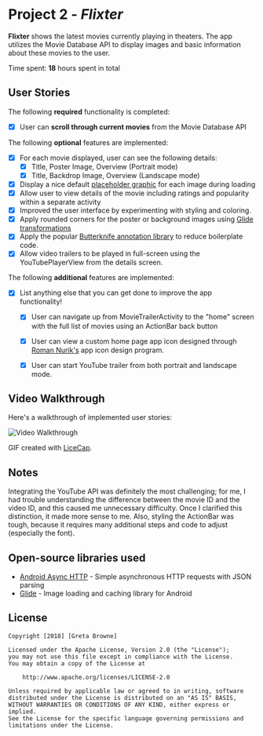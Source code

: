 # Project 2 - *Flixter*

**Flixter** shows the latest movies currently playing in theaters. The app utilizes the Movie Database API to display images and basic information about these movies to the user.

Time spent: **18** hours spent in total

## User Stories

The following **required** functionality is completed:

* [x] User can **scroll through current movies** from the Movie Database API

The following **optional** features are implemented:

* [x] For each movie displayed, user can see the following details:
  * [x] Title, Poster Image, Overview (Portrait mode)
  * [x] Title, Backdrop Image, Overview (Landscape mode)
* [x] Display a nice default [placeholder graphic](https://guides.codepath.com/android/Displaying-Images-with-the-Glide-Library#advanced-usage) for each image during loading
* [x] Allow user to view details of the movie including ratings and popularity within a separate activity
* [x] Improved the user interface by experimenting with styling and coloring.
* [x] Apply rounded corners for the poster or background images using [Glide transformations](https://guides.codepath.com/android/Displaying-Images-with-the-Glide-Library#transformations)
* [x] Apply the popular [Butterknife annotation library](http://guides.codepath.com/android/Reducing-View-Boilerplate-with-Butterknife) to reduce boilerplate code.
* [x] Allow video trailers to be played in full-screen using the YouTubePlayerView from the details screen.

The following **additional** features are implemented:

* [x] List anything else that you can get done to improve the app functionality!
  *[x] User can navigate up from MovieTrailerActivity to the "home" screen with the full list of movies using an ActionBar back button
  *[x] User can view a custom home page app icon designed through [Roman Nurik's](https://romannurik.github.io/AndroidAssetStudio/index.html) app icon design program. 
  *[x] User can start YouTube trailer from both portrait and landscape mode.


## Video Walkthrough

Here's a walkthrough of implemented user stories:

<img src='https://i.imgur.com/4CP6YHp.gif' title='Flixter Video Walkthrough' width='' alt='Video Walkthrough' />

GIF created with [LiceCap](http://www.cockos.com/licecap/).

## Notes

Integrating the YouTube API was definitely the most challenging; for me, I had trouble understanding the difference between the movie ID and the video ID, and this caused me unnecessary difficulty. 
Once I clarified this distinction, it made more sense to me. 
Also, styling the ActionBar was tough, because it requires many additional steps and code to adjust (especially the font). 

## Open-source libraries used

- [Android Async HTTP](https://github.com/loopj/android-async-http) - Simple asynchronous HTTP requests with JSON parsing
- [Glide](https://github.com/bumptech/glide) - Image loading and caching library for Android

## License

    Copyright [2018] [Greta Browne]

    Licensed under the Apache License, Version 2.0 (the "License");
    you may not use this file except in compliance with the License.
    You may obtain a copy of the License at

        http://www.apache.org/licenses/LICENSE-2.0

    Unless required by applicable law or agreed to in writing, software
    distributed under the License is distributed on an "AS IS" BASIS,
    WITHOUT WARRANTIES OR CONDITIONS OF ANY KIND, either express or implied.
    See the License for the specific language governing permissions and
    limitations under the License.
